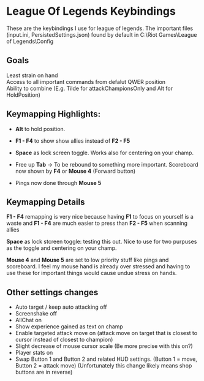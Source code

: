 # League Of Legends Keybindings

These are the keybindings I use for league of legends. The important files (input.ini, PersistedSettings.json) found by default in C:\Riot Games\League of Legends\Config

## Goals

Least strain on hand  
Access to all important commands from defalut QWER position  
Ability to combine (E.g. Tilde for attackChampionsOnly and Alt for HoldPosition)  

## Keymapping Highlights:

- **Alt** to hold position.

- **F1 - F4** to show show allies instead of **F2 - F5**

- **Space** as lock screen toggle. Works also for centering on your champ.

- Free up **Tab** -> To be rebound to something more important. Scoreboard now shown by **F4** or **Mouse 4** (Forward button)

- Pings now done through **Mouse 5**  

## Keymapping Details

**F1 - F4** remapping is very nice because having **F1** to focus on yourself is a waste and **F1 - F4** are much easier to press than **F2 - F5** when scanning allies

**Space** as lock stcreen toggle: testing this out. Nice to use for two purpuses as the toggle and centering on your champ.

**Mouse 4** and **Mouse 5** are set to low priority stuff like pings and scoreboard. I feel my mouse hand is already over stressed and having to use these for important things would cause undue stress on hands.

## Other settings changes

- Auto target / keep auto attacking off
- Screenshake off
- AllChat on
- Show experience gained as text on champ
- Enable targeted attack move on (attack move on target that is closest to cursor instead of closest to champion)
- Slight decrease of mouse cursor scale (Be more precise with this on?)
- Player stats on
- Swap Button 1 and Button 2 and related HUD settings. (Button 1 = move, Button 2 = attack move) (Unfortunately this change likely means shop buttons are in reverse)

